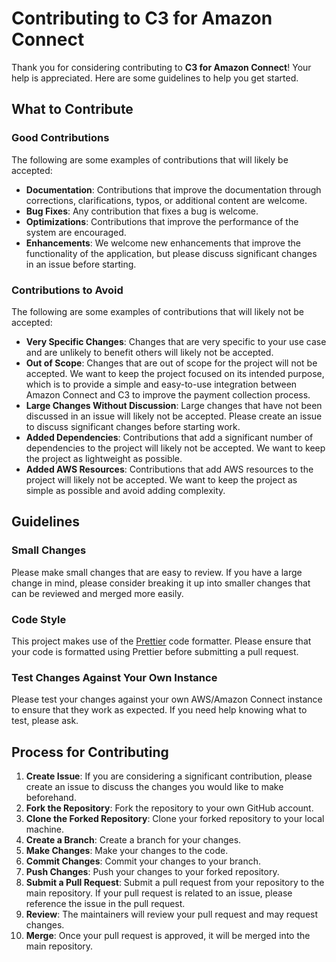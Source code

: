 # Contributing to C3 for Amazon Connect

Thank you for considering contributing to **C3 for Amazon Connect**! Your help is appreciated. Here are some guidelines to help you get started.

## What to Contribute

### Good Contributions

The following are some examples of contributions that will likely be accepted:

- **Documentation**: Contributions that improve the documentation through corrections, clarifications, typos, or additional content are welcome.
- **Bug Fixes**: Any contribution that fixes a bug is welcome.
- **Optimizations**: Contributions that improve the performance of the system are encouraged.
- **Enhancements**: We welcome new enhancements that improve the functionality of the application, but please discuss significant changes in an issue before starting.

### Contributions to Avoid

The following are some examples of contributions that will likely not be accepted:

- **Very Specific Changes**: Changes that are very specific to your use case and are unlikely to benefit others will likely not be accepted.
- **Out of Scope**: Changes that are out of scope for the project will not be accepted. We want to keep the project focused on its intended purpose, which is to provide a simple and easy-to-use integration between Amazon Connect and C3 to improve the payment collection process.
- **Large Changes Without Discussion**: Large changes that have not been discussed in an issue will likely not be accepted. Please create an issue to discuss significant changes before starting work.
- **Added Dependencies**: Contributions that add a significant number of dependencies to the project will likely not be accepted. We want to keep the project as lightweight as possible.
- **Added AWS Resources**: Contributions that add AWS resources to the project will likely not be accepted. We want to keep the project as simple as possible and avoid adding complexity.

## Guidelines

### Small Changes

Please make small changes that are easy to review. If you have a large change in mind, please consider breaking it up into smaller changes that can be reviewed and merged more easily.

### Code Style

This project makes use of the [Prettier](https://prettier.io/) code formatter. Please ensure that your code is formatted using Prettier before submitting a pull request.

### Test Changes Against Your Own Instance

Please test your changes against your own AWS/Amazon Connect instance to ensure that they work as expected. If you need help knowing what to test, please ask.

## Process for Contributing

1. **Create Issue**: If you are considering a significant contribution, please create an issue to discuss the changes you would like to make beforehand.
2. **Fork the Repository**: Fork the repository to your own GitHub account.
3. **Clone the Forked Repository**: Clone your forked repository to your local machine.
4. **Create a Branch**: Create a branch for your changes.
5. **Make Changes**: Make your changes to the code.
6. **Commit Changes**: Commit your changes to your branch.
7. **Push Changes**: Push your changes to your forked repository.
8. **Submit a Pull Request**: Submit a pull request from your repository to the main repository. If your pull request is related to an issue, please reference the issue in the pull request.
9. **Review**: The maintainers will review your pull request and may request changes.
10. **Merge**: Once your pull request is approved, it will be merged into the main repository.
